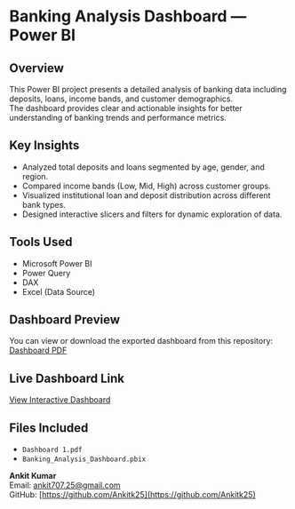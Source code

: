 # Banking Analysis Dashboard — Power BI

## Overview
This Power BI project presents a detailed analysis of banking data including deposits, loans, income bands, and customer demographics.  
The dashboard provides clear and actionable insights for better understanding of banking trends and performance metrics.

## Key Insights
- Analyzed total deposits and loans segmented by age, gender, and region.
- Compared income bands (Low, Mid, High) across customer groups.
- Visualized institutional loan and deposit distribution across different bank types.
- Designed interactive slicers and filters for dynamic exploration of data.

## Tools Used
- Microsoft Power BI
- Power Query
- DAX
- Excel (Data Source)

## Dashboard Preview
You can view or download the exported dashboard from this repository:  
[Dashboard PDF](Dashboard%201.pdf)

## Live Dashboard Link

[View Interactive Dashboard]((https://app.powerbi.com/links/aSzpzxnuvh?ctid=b5f86f36-3df0-46d1-beb7-50fa19e96f79&pbi_source=linkShare))

## Files Included
- `Dashboard 1.pdf`
- `Banking_Analysis_Dashboard.pbix`

**Ankit Kumar**  
Email: ankit707.25@gmail.com  
GitHub: [https://github.com/Ankitk25](https://github.com/Ankitk25)
